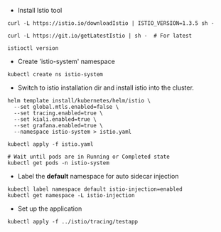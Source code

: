 - Install Istio tool

```
curl -L https://istio.io/downloadIstio | ISTIO_VERSION=1.3.5 sh -

curl -L https://git.io/getLatestIstio | sh -  # For latest

istioctl version
```

- Create 'istio-system' namespace

```kubectl create ns istio-system```

- Switch to istio installation dir and install istio into the cluster.

```
helm template install/kubernetes/helm/istio \
  --set global.mtls.enabled=false \
  --set tracing.enabled=true \
  --set kiali.enabled=true \
  --set grafana.enabled=true \
  --namespace istio-system > istio.yaml

kubectl apply -f istio.yaml

# Wait until pods are in Running or Completed state
kubectl get pods -n istio-system
```

- Label the **default** namespace for auto sidecar injection

```
kubectl label namespace default istio-injection=enabled
kubectl get namespace -L istio-injection
```

- Set up the application

```kubectl apply -f ../istio/tracing/testapp```
